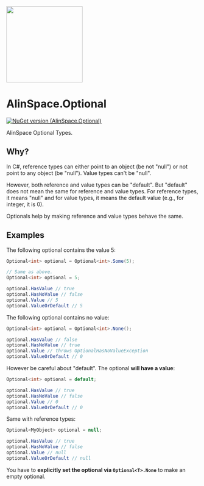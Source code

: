 <img src="https://github.com/onixion/AlinSpace.Optional/blob/main/Assets/Icon.png" width="200" height="200">

# AlinSpace.Optional
[![NuGet version (AlinSpace.Optional)](https://img.shields.io/nuget/v/AlinSpace.Optional.svg?style=flat-square)](https://www.nuget.org/packages/AlinSpace.Optional/)

AlinSpace Optional Types.

## Why?

In C#, reference types can either point to an object (be not "null") or not point to any object (be "null"). 
Value types can't be "null".

However, both reference and value types can be "default". But "default" does not mean the same for reference and value types. For reference types, it means "null" and for value types, it means the default value (e.g., for integer, it is 0).

Optionals help by making reference and value types behave the same.

## Examples

The following optional contains the value 5: 

```csharp
Optional<int> optional = Optional<int>.Some(5);

// Same as above.
Optional<int> optional = 5;

optional.HasValue // true
optional.HasNoValue // false
optional.Value // 5
optional.ValueOrDefault // 5
```

The following optional contains no value: 

```csharp
Optional<int> optional = Optional<int>.None();

optional.HasValue // false
optional.HasNoValue // true
optional.Value // throws OptionalHasNoValueException
optional.ValueOrDefault // 0
```

However be careful about "default". The optional **will have a value**:

```csharp
Optional<int> optional = default;

optional.HasValue // true
optional.HasNoValue // false
optional.Value // 0
optional.ValueOrDefault // 0
```

Same with reference types:

```csharp
Optional<MyObject> optional = null;

optional.HasValue // true
optional.HasNoValue // false
optional.Value // null
optional.ValueOrDefault // null
```

You have to **explicitly set the optional via `Optional<T>.None`** to make an empty optional.
